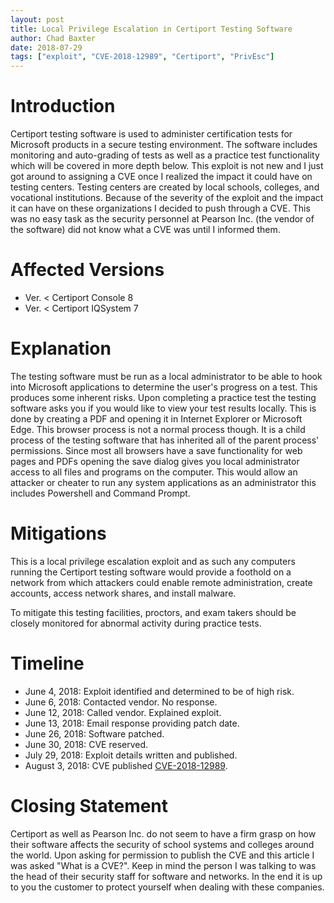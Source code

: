 ```yaml
---
layout: post
title: Local Privilege Escalation in Certiport Testing Software
author: Chad Baxter
date: 2018-07-29
tags: ["exploit", "CVE-2018-12989", "Certiport", "PrivEsc"]
---
```


# Introduction

Certiport testing software is used to administer certification tests for Microsoft products in a secure testing environment. The software includes monitoring and auto-grading of tests as well as a practice test functionality which will be covered in more depth below. This exploit is not new and I just got around to assigning a CVE once I realized the imp​﻿​﻿﻿​﻿﻿﻿​​​​﻿​﻿​​﻿﻿﻿﻿​​​​﻿﻿​​​﻿﻿​﻿﻿​﻿﻿﻿​﻿​​﻿​﻿​﻿​​﻿﻿​﻿​﻿​﻿﻿﻿​﻿﻿​​​﻿​﻿​​​﻿​​﻿​​﻿​​﻿​​﻿​​﻿﻿​﻿​​​﻿act it could have on testing centers. Testing centers are created by local schools, colleges, and vocational institutions. Because of the severity of the exploit and the impact it can have on these organizations I decided to push through a CVE. This was no easy task as the security personnel at Pearson Inc. (the vendor of the software) did not know what a CVE was until I informed them.

# Affected Versions

- Ver. < Certiport Console 8
- Ver. < Certiport IQSystem 7

# Explanation

The testing software must be run as a local administrator to be able to hook into Microsoft applications to determine the user's progress on a test. This produces some inherent risks. Upon completing a practice test the testing software asks you if you would ​﻿​﻿﻿​﻿﻿﻿​​​​﻿​﻿​​﻿﻿﻿﻿​​​​﻿﻿​​​﻿﻿​﻿﻿​﻿﻿﻿​﻿​​﻿​﻿​﻿​​﻿﻿​﻿​﻿​﻿﻿﻿​﻿﻿​​​﻿​﻿​​​﻿​​﻿​​﻿​​﻿​​﻿​​﻿﻿​﻿​​​﻿like to view your test results locally. This is done by creating a PDF and opening it in Internet Explorer or Microsoft Edge. This browser process is not a normal process though. It is a child process of the testing software that has inherited all of the pa​﻿​﻿﻿​﻿﻿﻿​​​​﻿​﻿​​﻿﻿﻿﻿​​​​﻿﻿​​​﻿﻿​﻿﻿​﻿﻿﻿​﻿​​﻿​﻿​﻿​​﻿﻿​﻿​﻿​﻿﻿﻿​﻿﻿​​​﻿​﻿​​​﻿​​﻿​​﻿​​﻿​​﻿​​﻿﻿​﻿​​​﻿rent process' permissions. Since most all browsers have a save functionality for web pages and PDFs opening the save dialog gives you local administrator access to all files and programs on the computer. This would allow an attacker or cheater to run any system applications as an administrator this includes Powershell and Command Prompt.

# Mitigations

This is a local privilege escalation exploi​﻿​﻿﻿​﻿﻿﻿​​​​﻿​﻿​​﻿﻿﻿﻿​​​​﻿﻿​​​﻿﻿​﻿﻿​﻿﻿﻿​﻿​​﻿​﻿​﻿​​﻿﻿​﻿​﻿​﻿﻿﻿​﻿﻿​​​﻿​﻿​​​﻿​​﻿​​﻿​​﻿​​﻿​​﻿﻿​﻿​​​﻿t and as such any computers running the Certiport testing software would provide a foothold on a network from which attackers could enable remote administration, create accounts, access network shares, and install malware.

To mitigate this testing facilities, proctors, and exam takers should be closely monitored for abnormal activity during practice tests.

# Timeline

- June 4, 2018:    Exploit ident​﻿​﻿﻿​﻿﻿﻿​​​​﻿​﻿​​﻿﻿﻿﻿​​​​﻿﻿​​​﻿﻿​﻿﻿​﻿﻿﻿​﻿​​﻿​﻿​﻿​​﻿﻿​﻿​﻿​﻿﻿﻿​﻿﻿​​​﻿​﻿​​​﻿​​﻿​​﻿​​﻿​​﻿​​﻿﻿​﻿​​​﻿ified and determined to be of high risk.
- June 6, 2018:    Contacted vendor. No response.
- June 12, 2018:   Called vendor. Explained exploit.
- June 13, 2018:   Email response providing patch date.
- June 26, 2018:   Software patched.
- June 30, 2018:   CVE reserved.
- July 29, 2018:   Exploit details written and published.
- August 3, 2018:  CVE published [CVE-2018-12989](https://cve.mitre.org/cgi-bin/cvename.cgi?name=CVE-2018-12989).

# Closing Statement

Certiport as well as Pearson Inc.​﻿​﻿﻿​﻿﻿﻿​​​​﻿​﻿​​﻿﻿﻿﻿​​​​﻿﻿​​​﻿﻿​﻿﻿​﻿﻿﻿​﻿​​﻿​﻿​﻿​​﻿﻿​﻿​﻿​﻿﻿﻿​﻿﻿​​​﻿​﻿​​​﻿​​﻿​​﻿​​﻿​​﻿​​﻿﻿​﻿​​​﻿ do not seem to have a firm grasp on how their software affects the security of school systems and colleges around the world. Upon asking for permission to publish the CVE and this article ​﻿​﻿﻿​﻿﻿﻿​​​​﻿​﻿​​﻿﻿﻿﻿​​​​﻿﻿​​​﻿﻿​﻿﻿​﻿﻿﻿​﻿​​﻿​﻿​﻿​​﻿﻿​﻿​﻿​﻿﻿﻿​﻿﻿​​​﻿​﻿​​​﻿​​﻿​​﻿​​﻿​​﻿​​﻿﻿​﻿​​​﻿I was asked "What is a CVE?". Keep in mind the person I was talking to was the head of their security staff for software and networks. In the end it is up to you the customer to protect yourself when dealing with these companies.
